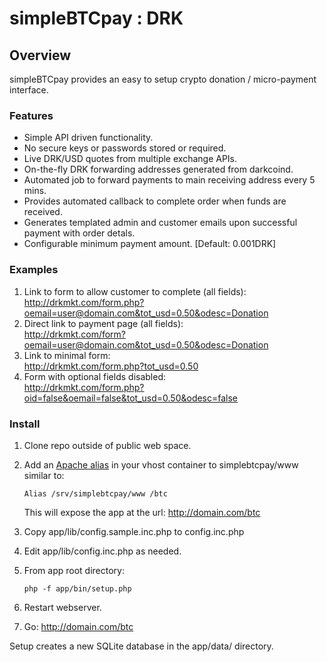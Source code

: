 simpleBTCpay : DRK
==================

## Overview
simpleBTCpay provides an easy to setup crypto donation / micro-payment interface.  

### Features
- Simple API driven functionality.
- No secure keys or passwords stored or required.
- Live DRK/USD quotes from multiple exchange APIs.
- On-the-fly DRK forwarding addresses generated from darkcoind.
- Automated job to forward payments to main receiving address every 5 mins.  
- Provides automated callback to complete order when funds are received.
- Generates templated admin and customer emails upon successful payment with order detals.
- Configurable minimum payment amount. [Default: 0.001DRK]


### Examples
1. Link to form to allow customer to complete (all fields):  
<http://drkmkt.com/form.php?oemail=user@domain.com&tot_usd=0.50&odesc=Donation>
1. Direct link to payment page (all fields):  
<http://drkmkt.com/form?oemail=user@domain.com&tot_usd=0.50&odesc=Donation>
1. Link to minimal form:  
<http://drkmkt.com/form.php?tot_usd=0.50>
1. Form with optional fields disabled:  
<http://drkmkt.com/form.php?oid=false&oemail=false&tot_usd=0.50&odesc=false>

### Install
1. Clone repo outside of public web space.
2. Add an [Apache alias](http://httpd.apache.org/docs/2.2/mod/mod_alias.html) in your vhost container to simplebtcpay/www similar to:

	```
	Alias /srv/simplebtcpay/www /btc
	```	
	This will expose the app at the url:
	<http://domain.com/btc>

3. Copy app/lib/config.sample.inc.php to config.inc.php
4. Edit app/lib/config.inc.php as needed.
5. From app root directory:
	
	```
	php -f app/bin/setup.php
	```
6. Restart webserver.
7. Go: <http://domain.com/btc>

Setup creates a new SQLite database in the app/data/ directory. 